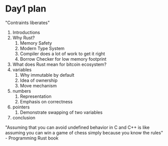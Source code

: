 # Day1 plan

"Contraints liberates"

1. Introductions
1. Why Rust?
    1. Memory Safety
    1. Modern Type System
    1. Compiler does a lot of work to get it right
    1. Borrow Checker for low memory footprint
1. What does Rust mean for bitcoin ecosystem?
1. variables
    1. Why immutable by default
    1. Idea of ownership
    1. Move mechanism
1. numbers
    1. Representation
    1. Emphasis on correctness
1. pointers
    1. Demonstrate swapping of two variables
1. conclusion

"Assuming that you can avoid undefined behavior in C and C++ is like assuming you can win a game of chess simply because you know the rules" - Programming Rust book
